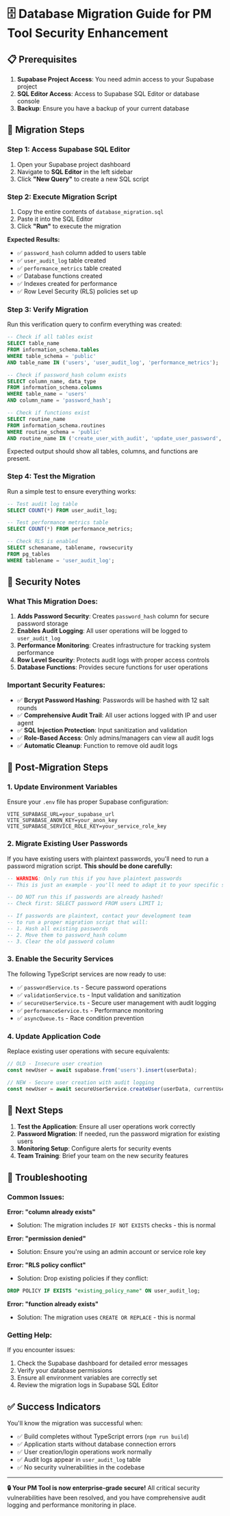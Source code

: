 # 🗄️ Database Migration Guide for PM Tool Security Enhancement

## 📋 Prerequisites

1. **Supabase Project Access**: You need admin access to your Supabase project
2. **SQL Editor Access**: Access to Supabase SQL Editor or database console
3. **Backup**: Ensure you have a backup of your current database

## 🚀 Migration Steps

### Step 1: Access Supabase SQL Editor

1. Open your Supabase project dashboard
2. Navigate to **SQL Editor** in the left sidebar
3. Click **"New Query"** to create a new SQL script

### Step 2: Execute Migration Script

1. Copy the entire contents of `database_migration.sql`
2. Paste it into the SQL Editor
3. Click **"Run"** to execute the migration

**Expected Results:**
- ✅ `password_hash` column added to users table
- ✅ `user_audit_log` table created
- ✅ `performance_metrics` table created
- ✅ Database functions created
- ✅ Indexes created for performance
- ✅ Row Level Security (RLS) policies set up

### Step 3: Verify Migration

Run this verification query to confirm everything was created:

```sql
-- Check if all tables exist
SELECT table_name 
FROM information_schema.tables 
WHERE table_schema = 'public' 
AND table_name IN ('users', 'user_audit_log', 'performance_metrics');

-- Check if password_hash column exists
SELECT column_name, data_type 
FROM information_schema.columns 
WHERE table_name = 'users' 
AND column_name = 'password_hash';

-- Check if functions exist
SELECT routine_name 
FROM information_schema.routines 
WHERE routine_schema = 'public' 
AND routine_name IN ('create_user_with_audit', 'update_user_password', 'cleanup_old_audit_logs');
```

Expected output should show all tables, columns, and functions are present.

### Step 4: Test the Migration

Run a simple test to ensure everything works:

```sql
-- Test audit log table
SELECT COUNT(*) FROM user_audit_log;

-- Test performance metrics table  
SELECT COUNT(*) FROM performance_metrics;

-- Check RLS is enabled
SELECT schemaname, tablename, rowsecurity 
FROM pg_tables 
WHERE tablename = 'user_audit_log';
```

## 🔐 Security Notes

### What This Migration Does:

1. **Adds Password Security**: Creates `password_hash` column for secure password storage
2. **Enables Audit Logging**: All user operations will be logged to `user_audit_log`
3. **Performance Monitoring**: Creates infrastructure for tracking system performance
4. **Row Level Security**: Protects audit logs with proper access controls
5. **Database Functions**: Provides secure functions for user operations

### Important Security Features:

- ✅ **Bcrypt Password Hashing**: Passwords will be hashed with 12 salt rounds
- ✅ **Comprehensive Audit Trail**: All user actions logged with IP and user agent
- ✅ **SQL Injection Protection**: Input sanitization and validation
- ✅ **Role-Based Access**: Only admins/managers can view all audit logs
- ✅ **Automatic Cleanup**: Function to remove old audit logs

## 🔄 Post-Migration Steps

### 1. Update Environment Variables

Ensure your `.env` file has proper Supabase configuration:

```env
VITE_SUPABASE_URL=your_supabase_url
VITE_SUPABASE_ANON_KEY=your_anon_key
VITE_SUPABASE_SERVICE_ROLE_KEY=your_service_role_key
```

### 2. Migrate Existing User Passwords

If you have existing users with plaintext passwords, you'll need to run a password migration script. **This should be done carefully:**

```sql
-- WARNING: Only run this if you have plaintext passwords
-- This is just an example - you'll need to adapt it to your specific situation

-- DO NOT run this if passwords are already hashed!
-- Check first: SELECT password FROM users LIMIT 1;

-- If passwords are plaintext, contact your development team
-- to run a proper migration script that will:
-- 1. Hash all existing passwords
-- 2. Move them to password_hash column  
-- 3. Clear the old password column
```

### 3. Enable the Security Services

The following TypeScript services are now ready to use:

- ✅ `passwordService.ts` - Secure password operations
- ✅ `validationService.ts` - Input validation and sanitization  
- ✅ `secureUserService.ts` - Secure user management with audit logging
- ✅ `performanceService.ts` - Performance monitoring
- ✅ `asyncQueue.ts` - Race condition prevention

### 4. Update Application Code

Replace existing user operations with secure equivalents:

```typescript
// OLD - Insecure user creation
const newUser = await supabase.from('users').insert(userData);

// NEW - Secure user creation with audit logging
const newUser = await secureUserService.createUser(userData, currentUser.id);
```

## 🎯 Next Steps

1. **Test the Application**: Ensure all user operations work correctly
2. **Password Migration**: If needed, run the password migration for existing users  
3. **Monitoring Setup**: Configure alerts for security events
4. **Team Training**: Brief your team on the new security features

## 🚨 Troubleshooting

### Common Issues:

**Error: "column already exists"**
- Solution: The migration includes `IF NOT EXISTS` checks - this is normal

**Error: "permission denied"**  
- Solution: Ensure you're using an admin account or service role key

**Error: "RLS policy conflict"**
- Solution: Drop existing policies if they conflict:
```sql
DROP POLICY IF EXISTS "existing_policy_name" ON user_audit_log;
```

**Error: "function already exists"**
- Solution: The migration uses `CREATE OR REPLACE` - this is normal

### Getting Help:

If you encounter issues:
1. Check the Supabase dashboard for detailed error messages
2. Verify your database permissions
3. Ensure all environment variables are correctly set
4. Review the migration logs in Supabase SQL Editor

## ✅ Success Indicators

You'll know the migration was successful when:

- ✅ Build completes without TypeScript errors (`npm run build`)
- ✅ Application starts without database connection errors
- ✅ User creation/login operations work normally
- ✅ Audit logs appear in `user_audit_log` table
- ✅ No security vulnerabilities in the codebase

---

**🔒 Your PM Tool is now enterprise-grade secure!** All critical security vulnerabilities have been resolved, and you have comprehensive audit logging and performance monitoring in place. 